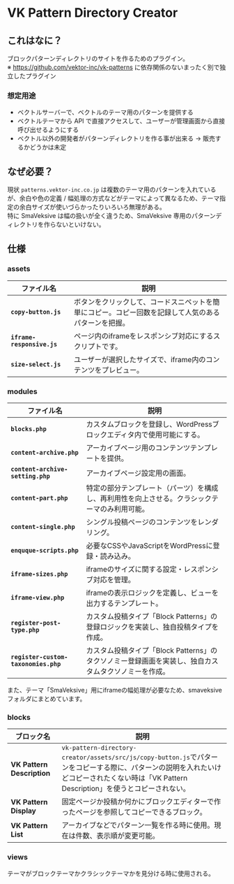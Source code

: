 # VK Pattern Directory Creator 

## これはなに？

ブロックパターンディレクトリのサイトを作るためのプラグイン。  
※ https://github.com/vektor-inc/vk-patterns に依存関係のないまったく別で独立したプラグイン

### 想定用途

- ベクトルサーバーで、ベクトルのテーマ用のパターンを提供する
- ベクトルテーマから API で直接アクセスして、ユーザーが管理画面から直接呼び出せるようにする
- ベクトル以外の開発者がパターンディレクトリを作る事が出来る → 販売するかどうかは未定

## なぜ必要？

現状 `patterns.vektor-inc.co.jp` は複数のテーマ用のパターンを入れているが、余白や色の定義 / 幅処理の方式などがテーマによって異なるため、テーマ指定の余白サイズが使いづらかったりいろいろ無理がある。  
特に SmaVeksive は幅の扱いが全く違うため、SmaVeksive 専用のパターンディレクトリを作らないといけない。

## 仕様

### assets

| ファイル名               | 説明                                                                                     |
|--------------------------|------------------------------------------------------------------------------------------|
| **`copy-button.js`**     | ボタンをクリックして、コードスニペットを簡単にコピー。コピー回数を記録して人気のあるパターンを把握。 |
| **`iframe-responsive.js`** | ページ内のiframeをレスポンシブ対応にするスクリプトです。                                      |
| **`size-select.js`**     | ユーザーが選択したサイズで、iframe内のコンテンツをプレビュー。                               |

### modules

| ファイル名                    | 説明                                                                                       |
|-------------------------------|------------------------------------------------------------------------------------------|
| **`blocks.php`**              | カスタムブロックを登録し、WordPressブロックエディタ内で使用可能にする。                              |
| **`content-archive.php`**     | アーカイブページ用のコンテンツテンプレートを提供。                                                  |
| **`content-archive-setting.php`** | アーカイブページ設定用の画面。                                                               |
| **`content-part.php`**        | 特定の部分テンプレート（パーツ）を構成し、再利用性を向上させる。クラシックテーマのみ利用可能。               |
| **`content-single.php`**      | シングル投稿ページのコンテンツをレンダリング。                                                   |
| **`enquque-scripts.php`**     | 必要なCSSやJavaScriptをWordPressに登録・読み込み。                                               |
| **`iframe-sizes.php`**        | iframeのサイズに関する設定・レスポンシブ対応を管理。                                              |
| **`iframe-view.php`**         | iframeの表示ロジックを定義し、ビューを出力するテンプレート。                                       |
| **`register-post-type.php`**  | カスタム投稿タイプ「Block Patterns」の登録ロジックを実装し、独自投稿タイプを作成。                     |
| **`register-custom-taxonomies.php`** | カスタム投稿タイプ「Block Patterns」のタクソノミー登録画面を実装し、独自カスタムタクソノミーを作成。 |

また、テーマ「SmaVeksive」用にiframeの幅処理が必要なため、smaveksiveフォルダにまとめています。

### blocks

| ブロック名                  | 説明                                                                                   |
|-----------------------------|---------------------------------------------------------------------------------------|
| **VK Pattern Description**  | `vk-pattern-directory-creator/assets/src/js/copy-button.js`でパターンをコピーする際に、パターンの説明を入れたいけどコピーされたくない時は「VK Pattern Description」を使うとコピーされない。 |
| **VK Pattern Display**      | 固定ページか投稿か何かにブロックエディターで作ったページを参照してコピーできるブロック。                                        |
| **VK Pattern List**         | アーカイブなどでパターン一覧を作る時に使用。現在は件数、表示順が変更可能。                                                      |

### views

テーマがブロックテーマかクラシックテーマかを見分ける時に使用される。

